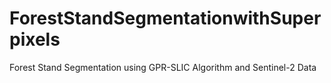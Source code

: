 # ForestStandSegmentationwithSuperpixels
Forest Stand Segmentation using GPR-SLIC Algorithm and Sentinel-2 Data
